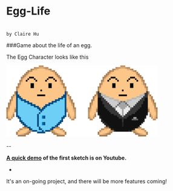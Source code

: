 # Egg-Life
                                                                              by Claire Hu
###Game about the life of an egg.

The Egg Character looks like this

<img src="https://github.com/Clairism/Egg-Life/blob/master/Demo/The%20Egg%20character.png" width="400">

--

**[A quick demo](https://www.youtube.com/embed/HV11VHj7Sjc) of the first sketch is on Youtube.**

-
It's an on-going project, and there will be more features coming!

